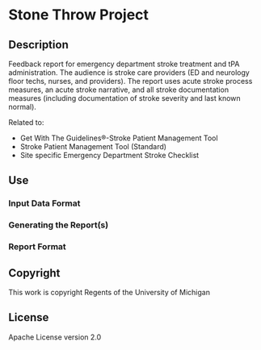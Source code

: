# Stone Throw Project

## Description
Feedback report for emergency department stroke treatment and tPA administration.
The audience is stroke care providers (ED and neurology floor techs, nurses, and providers).
The report uses acute stroke process measures,
 an acute stroke narrative, and all stroke documentation measures
 (including documentation of stroke severity and last known normal).

Related to:
- Get With The Guidelines®-Stroke Patient Management Tool 
- Stroke Patient Management Tool (Standard)
- Site specific Emergency Department Stroke Checklist

## Use

### Input Data Format

### Generating the Report(s)

### Report Format

## Copyright
This work is copyright Regents of the University of Michigan

## License
Apache License version 2.0

